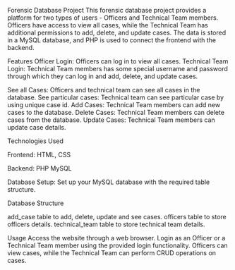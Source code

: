 Forensic Database Project
This forensic database project provides a platform for two types of users - Officers and Technical Team members. Officers have access to view all cases, while the Technical Team has additional permissions to add, delete, and update cases. The data is stored in a MySQL database, and PHP is used to connect the frontend with the backend.

Features
Officer Login: Officers can log in to view all cases.
Technical Team Login: Technical Team members has some special username and password through which they can log in and add, delete, and update cases.

See all Cases: Officers and technical team can see all cases in the database.
See particular cases: Technical team can see particular case by using unique case id.
Add Cases: Technical Team members can add new cases to the database.
Delete Cases: Technical Team members can delete cases from the database.
Update Cases: Technical Team members can update case details.

Technologies Used

Frontend:
HTML, CSS

Backend:
PHP
MySQL

Database Setup:
Set up your MySQL database with the required table structure.

Database Structure

add_case table to add, delete, update and see cases.
officers table to store officers details.
technical_team table to store technical team details.

Usage
Access the website through a web browser.
Login as an Officer or a Technical Team member using the provided login functionality.
Officers can view cases, while the Technical Team can perform CRUD operations on cases.
